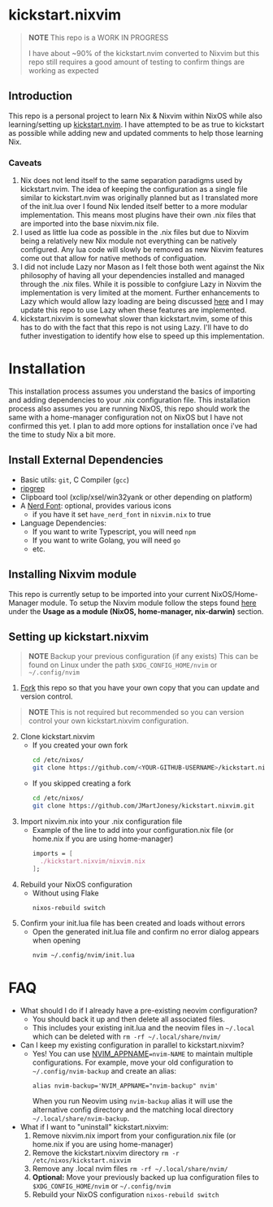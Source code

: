 # kickstart.nixvim

>**NOTE**
> This repo is a WORK IN PROGRESS
>
> I have about ~90% of the kickstart.nvim converted to Nixvim
> but this repo still requires a good amount of testing to confirm things are working as expected

## Introduction

This repo is a personal project to learn Nix & Nixvim within NixOS while also learning/setting up [kickstart.nvim](https://github.com/nvim-lua/kickstart.nvim).
I have attempted to be as true to kickstart as possible while adding new and updated comments to help those learning Nix.

### Caveats

1. Nix does not lend itself to the same separation paradigms used by kickstart.nvim. The idea of keeping the configuration as a single file
similar to kickstart.nvim was originally planned but as I translated more of the init.lua over I found Nix lended itself better to a more
modular implementation. This means most plugins have their own .nix files that are imported into the base nixvim.nix file.
2. I used as little lua code as possible in the .nix files but due to Nixvim being a relatively new Nix module not everything can be natively configured. Any lua code will slowly be removed as new Nixvim features come out that allow for native methods of configuation.
3. I did not include Lazy nor Mason as I felt those both went against the Nix philosophy of having all your dependencies installed and managed through the .nix files. While it is possible to confgiure Lazy in Nixvim the implementation is very limited at the moment. Further enhancements to Lazy which would allow lazy loading are being discussed [here](https://github.com/nix-community/nixvim/issues/421) and I may update this repo to use Lazy when these features are implemented.
4. kickstart.nixvim is somewhat slower than kickstart.nvim, some of this has to do with the fact that this repo is not using Lazy. I'll have to do futher investigation to identify how else to speed up this implementation.

# Installation

This installation process assumes you understand the basics of importing and adding dependencies to your .nix configuration file.
This installation process also assumes you are running NixOS, this repo should work the same with a home-manager configuration not on NixOS but I have not confirmed this yet. I plan to add more options for installation once i've had the time to study Nix a bit more.

## Install External Dependencies

- Basic utils: `git`, C Compiler (`gcc`)
- [ripgrep](https://github.com/BurntSushi/ripgrep#installation)
- Clipboard tool (xclip/xsel/win32yank or other depending on platform)
- A [Nerd Font](https://www.nerdfonts.com/): optional, provides various icons
  - if you have it set `have_nerd_font` in `nixvim.nix` to true
- Language Dependencies:
  - If you want to write Typescript, you will need `npm`
  - If you want to write Golang, you will need `go`
  - etc.

## Installing Nixvim module

This repo is currently setup to be imported into your current NixOS/Home-Manager module. 
To setup the Nixvim module follow the steps found [here](https://nix-community.github.io/nixvim/user-guide/install.html) under the **Usage as a module (NixOS, home-manager, nix-darwin)** section.

## Setting up kickstart.nixvim

>**NOTE**
> Backup your previous configuration (if any exists)
> This can be found on Linux under the path `$XDG_CONFIG_HOME/nvim` or `~/.config/nvim`

1. [Fork](https://docs.github.com/en/get-started/quickstart/fork-a-repo) this repo
so that you have your own copy that you can update and version control.
>**NOTE**
> This is not required but recommended so you can version control your own kickstart.nixvim configuration.
2. Clone kickstart.nixvim
    * If you created your own fork
      ```sh
      cd /etc/nixos/
      git clone https://github.com/<YOUR-GITHUB-USERNAME>/kickstart.nixvim.git
      ```
    * If you skipped creating a fork
      ```sh
      cd /etc/nixos/
      git clone https://github.com/JMartJonesy/kickstart.nixvim.git
      ```
3. Import nixvim.nix into your .nix configuration file
    * Example of the line to add into your configuration.nix file (or home.nix if you are using home-manager)
      ```nix
      imports = [
        ./kickstart.nixvim/nixvim.nix
      ];
      ```
4. Rebuild your NixOS configuration
   * Without using Flake
     ```sh
     nixos-rebuild switch
     ```
5. Confirm your init.lua file has been created and loads without errors
   * Open the generated init.lua file and confirm no error dialog appears when opening
     ```sh
     nvim ~/.config/nvim/init.lua
     ``` 

# FAQ

* What should I do if I already have a pre-existing neovim configuration?
  * You should back it up and then delete all associated files.
  * This includes your existing init.lua and the neovim files in `~/.local`
    which can be deleted with `rm -rf ~/.local/share/nvim/`
* Can I keep my existing configuration in parallel to kickstart.nixvim?
  * Yes! You can use [NVIM_APPNAME](https://neovim.io/doc/user/starting.html#%24NVIM_APPNAME)`=nvim-NAME`
    to maintain multiple configurations. For example, move your old configuration to
    `~/.config/nvim-backup` and create an alias:
    ```
    alias nvim-backup='NVIM_APPNAME="nvim-backup" nvim'
    ```
    When you run Neovim using `nvim-backup` alias it will use the alternative
    config directory and the matching local directory
    `~/.local/share/nvim-backup`.
* What if I want to "uninstall" kickstart.nixvim:
   1. Remove nixvim.nix import from your configuration.nix file (or home.nix if you are using home-manager)
   2. Remove the kickstart.nixvim directory `rm -r /etc/nixos/kickstart.nixvim`
   3. Remove any .local nvim files `rm -rf ~/.local/share/nvim/`
   4. **Optional:** Move your previously backed up lua configuration files to `$XDG_CONFIG_HOME/nvim` or `~/.config/nvim`
   5. Rebuild your NixOS configuration `nixos-rebuild switch`
